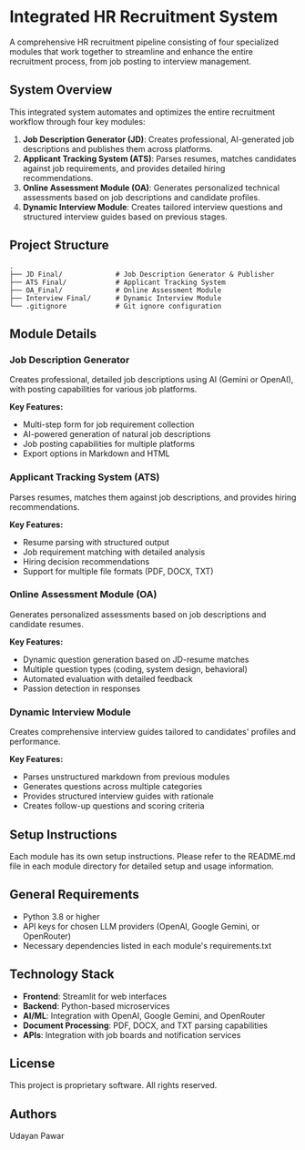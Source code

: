 # Integrated HR Recruitment System

A comprehensive HR recruitment pipeline consisting of four specialized modules that work together to streamline and enhance the entire recruitment process, from job posting to interview management.

## System Overview

This integrated system automates and optimizes the entire recruitment workflow through four key modules:

1. **Job Description Generator (JD)**: Creates professional, AI-generated job descriptions and publishes them across platforms.
2. **Applicant Tracking System (ATS)**: Parses resumes, matches candidates against job requirements, and provides detailed hiring recommendations.
3. **Online Assessment Module (OA)**: Generates personalized technical assessments based on job descriptions and candidate profiles.
4. **Dynamic Interview Module**: Creates tailored interview questions and structured interview guides based on previous stages.

## Project Structure

```
.
├── JD Final/             # Job Description Generator & Publisher
├── ATS Final/            # Applicant Tracking System
├── OA_Final/             # Online Assessment Module
├── Interview Final/      # Dynamic Interview Module
└── .gitignore            # Git ignore configuration
```

## Module Details

### Job Description Generator

Creates professional, detailed job descriptions using AI (Gemini or OpenAI), with posting capabilities for various job platforms.

**Key Features:**
- Multi-step form for job requirement collection
- AI-powered generation of natural job descriptions
- Job posting capabilities for multiple platforms
- Export options in Markdown and HTML

### Applicant Tracking System (ATS)

Parses resumes, matches them against job descriptions, and provides hiring recommendations.

**Key Features:**
- Resume parsing with structured output
- Job requirement matching with detailed analysis
- Hiring decision recommendations
- Support for multiple file formats (PDF, DOCX, TXT)

### Online Assessment Module (OA)

Generates personalized assessments based on job descriptions and candidate resumes.

**Key Features:**
- Dynamic question generation based on JD-resume matches
- Multiple question types (coding, system design, behavioral)
- Automated evaluation with detailed feedback
- Passion detection in responses

### Dynamic Interview Module

Creates comprehensive interview guides tailored to candidates' profiles and performance.

**Key Features:**
- Parses unstructured markdown from previous modules
- Generates questions across multiple categories
- Provides structured interview guides with rationale
- Creates follow-up questions and scoring criteria

## Setup Instructions

Each module has its own setup instructions. Please refer to the README.md file in each module directory for detailed setup and usage information.

## General Requirements

- Python 3.8 or higher
- API keys for chosen LLM providers (OpenAI, Google Gemini, or OpenRouter)
- Necessary dependencies listed in each module's requirements.txt

## Technology Stack

- **Frontend**: Streamlit for web interfaces
- **Backend**: Python-based microservices
- **AI/ML**: Integration with OpenAI, Google Gemini, and OpenRouter
- **Document Processing**: PDF, DOCX, and TXT parsing capabilities
- **APIs**: Integration with job boards and notification services

## License

This project is proprietary software. All rights reserved.

## Authors

Udayan Pawar